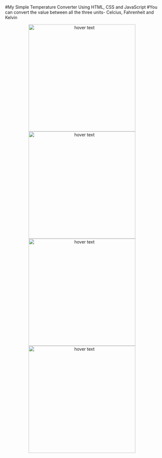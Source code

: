 #My Simple Temperature Converter Using HTML, CSS and JavaScript 
#You can convert the value between all the three units- Celcius, Fahrenheit and Kelvin 

<p align="center">
  <img src="/JavaScript/TempConverter/imgs/ExampleDefault.png" width="350" title="hover text">
  <img src="/JavaScript/TempConverter/imgs/ExampleOne.png" width="350" title="hover text">
  <img src="/JavaScript/TempConverter/imgs/ExampleTwo.png" width="350" title="hover text">
  <img src="/JavaScript/TempConverter/imgs/ExampleThree.png" width="350" title="hover text">
</p>
